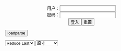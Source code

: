 <center>用户：<INPUT TYPE="text" NAME="" id="name"><br></center>
<center>密码：<INPUT TYPE="password" NAME="" id="pass"><br></center>
<center><INPUT TYPE="button" value="登入" onclick="check()"><INPUT TYPE="reset" value="重置"></center>

<div style="display: none" id="mdm" name="dmd">
  <button onclick="location.reload()">Cover 0</button>
</div>

<button style="display: none" name="dmd" onclick="toggleb()">toggle</button>
<button onclick="loadparse()">loadparse</button>

<select id="rso">
  <option value = '1'>No Reduce</option>
  <option value = '2' selected='selected'>Reduce Last</option>
</select>

<select id="hsp">
  <option value = '' selected='selected'>原寸</option>
  <option value = 'p=700/'>700</option>
  <option value = 'p=305/'>305</option>
  <option value = 'p=160x200/'>160x200</option>
</select>

<br>
<div style="display: none" id="mdc" name="dmd">
</div>

<pre style="display: none" id = "raw">
<!-- 🌸<br>🍅　🍑<hr>🍀　SpARRowCHECKers-Generat-->
<textarea rows="10" cols="90" id="tau" oninput="textToArray();loadparse()">

https://static2.hentai-cosplays.com/upload/20180421/79/80579/p=700/46.jpg
https://static2.hentai-cosplays.com/upload/20180526/81/81976/p=700/41.jpg
https://static2.hentai-cosplays.com/upload/20180626/85/86127/p=700/85.jpg
https://static2.hentai-cosplays.com/upload/20200324/160/163262/p=700/30.jpg
https://static2.hentai-cosplays.com/upload/20180807/85/86864/p=700/39.jpg
https://static2.hentai-cosplays.com/upload/20200324/160/163263/p=700/30.jpg
https://static4.porn-images-xxx.com/upload/20200309/783/801588/p=700/30.jpg

</textarea><br><!-- 🍀<br>🍑　🍅<hr>🌸 -->

<textarea rows="30" cols="100" id="tar" oninput="loadparse()">

<font size="2"><b>
[Nikumikyo] Dead or Alive - Honoka きょう肉肉vol.4 Honoka水着ver. - エロコスプレ</b></font><br>
https://ja.hentai-cosplays.com/image/nikumikyo-dead-or-alive-honoka-vol4-honokaver/

https://static2.hentai-cosplays.com/upload/20180421/79/80579/p=700/46.jpg

<font size="1" style="color:#DCDCDC"><b>2022/1/18 下午3:31:09</b></font><br>

<font size="2"><b>
[Nikumikyo] Nikumikyo Vol.5 (2018-04-22) きょう肉肉vol.5 ミコ(動画入り) - エロコスプレ</b></font><br>
https://ja.hentai-cosplays.com/image/nikumikyo-nikumikyo-vol5-2018-04-22-vol5-/

https://static2.hentai-cosplays.com/upload/20180526/81/81976/p=700/41.jpg

<font size="1" style="color:#DCDCDC"><b>2022/1/18 下午3:30:10</b></font><br>

<font size="2"><b>
Vol.1 学校泳衣 裸体围裙 比基尼 [85P] - エロコスプレ</b></font><br>
https://ja.hentai-cosplays.com/image/vol-1-school-clothes-nude---85p/

https://static2.hentai-cosplays.com/upload/20180626/85/86127/p=700/85.jpg

<font size="1" style="color:#DCDCDC"><b>2022/1/18 下午3:27:00</b></font><br>

<font size="2"><b>
【新蔻島シンコウシ マ】vol.03 001ホ クサー - エロコスプレ</b></font><br>
https://ja.hentai-cosplays.com/image/shin-yijima-shinkoshi-mavol03-001-ho-kussar/

https://static2.hentai-cosplays.com/upload/20200324/160/163262/p=700/30.jpg

<font size="1" style="color:#DCDCDC"><b>2022/1/17 下午4:56:51</b></font><br>

<font size="2"><b>
きょう肉肉(nikumikyo) - きょう肉肉vol.7 メイド服 レムcosplay (動画入り) きょう肉肉(nikumikyo) - きょう肉肉vol.7 メイド服 レムcosplay (動画入り) - エロコスプレ</b></font><br>
https://ja.hentai-cosplays.com/image/nikumikyo-vol7--cosplay--nikumikyo-vol7--cosplay-/

<font size="1" style="color:#DCDCDC"><b>2021/12/15 下午2:14:14</b></font><br>

<font size="2"><b>
日本肉肉女孩大尺度cosplay写真【新蔻島シンコウシ マ】vol.02 002白い包帯 - エロコスプレ</b></font><br>
https://ja.hentai-cosplays.com/image/japanese-meat-woman-large-scale-cosplay-photo-shin-yijima-shinkoshi-ma-vol02-002-white-bandage/

<font size="1" style="color:#DCDCDC"><b>2021/12/15 下午2:15:17</b></font><br>

<font size="2"><b>
新蔻島シンコウジマ vol.02 ちご下着 画像30枚 - エロコスプレ</b></font><br>
https://ja.hentai-cosplays.com/image/shinjojima-shinkoujima-vol02-chigo-underwear-30-images/

<font size="1" style="color:#DCDCDC"><b>2021/12/15 下午2:20:45</b></font><br>

</textarea>
</pre>

<script src="https://cdn.jsdelivr.net/npm/jquery@3.5.1/dist/jquery.min.js"></script>

<link rel="stylesheet" href="https://cdn.jsdelivr.net/gh/fancyapps/fancybox@3.5.7/dist/jquery.fancybox.min.css" />
<script src="https://cdn.jsdelivr.net/gh/fancyapps/fancybox@3.5.7/dist/jquery.fancybox.min.js"></script>

<script type="text/javascript">

var __urlRegex = /(\b(https?|ftp|file):\/\/[-A-Z0-9+&@#\/%?=~_|!:,.;]*[-A-Z0-9+&@#\/%=~_|])/ig;
var __imgRegex = /\.(?:jpe?g|gif|png)$/i;

textToArray();
loadparse();

function parseURL($string){

    var exp = __urlRegex;
    return $string.replace(exp,function(match){
            __imgRegex.lastIndex=0;
            if(__imgRegex.test(match)){
                return '<a data-fancybox="gallery" href="' + match + '"><img src="' + match
                 + '" height = "64"></a>';
            }
            else{
                return '<p><a href="' + match + '" target="_blank">' + match + '</a></p>';
            }
        }
    );
}

function textToArray(){
  var textArea = document.getElementById("tau");
  var arrayFromTextArea = textArea.value.split(String.fromCharCode(10));
  for ( var i = 0; i < arrayFromTextArea.length; i++ ) {
    generateM(arrayFromTextArea[i]);
  }
}

function generateM(url) {
  mdm.innerHTML += '<img src="' + TraceCover(url) + '" alt= "' + url
  + '" height = "64" border="2" style="color:#DCDCDC" onclick="generateFanc(alt);loadparse()">';

}

function TraceCover(url) {
  var SegmentArr = url.split('/');

  var Extens = SegmentArr.slice(-1).join().split('.').pop();
  var SegmentCount = SegmentArr.length - 2;

  var TopHalf = SegmentArr.slice(0,SegmentCount).join('/');

  return TopHalf + '/p=160x200/1.' + Extens + '\n';

}

function generateFanc(url) {
  var SegmentArr = url.split('/');
  var GeneratCount = SegmentArr.slice(-1).join().split('.').shift();
  var Extens = SegmentArr.slice(-1).join().split('.').pop();
  var SegmentCount = SegmentArr.length;
  var ReduceSegments = document.getElementById('rso').value;
  var HentaiSizeP = document.getElementById('hsp').value;
  var TopHalf = SegmentArr.slice(0,SegmentCount - ReduceSegments).join('/');
  tar.innerHTML = '';

  for (var j = 1; j <= GeneratCount; j++) {
    tar.innerHTML += TopHalf + '/' + HentaiSizeP + j + '.' + Extens + '\n';
  }
}

function loadparse() {
  mdc.innerHTML = parseURL(tar.value);
}

function check(){
  var name=document.getElementById("name").value;
  var pass=document.getElementById("pass").value;
  if(name==!/[^\s]/.test(new Date().getTime()) && pass==String.fromCharCode(window.atob("MTIx"))){
    var nd = document.getElementsByName("dmd");
    for (var i = 0; i <= nd.length; i++) {
      nd[i].style.display = "";
      }
      }else{
      }
}

function toggleb() {
  var x = document.getElementById("raw");
  if (x.style.display === "none") {
    x.style.display = "";
  } else {
    x.style.display = "none";
  }
}

</script>
